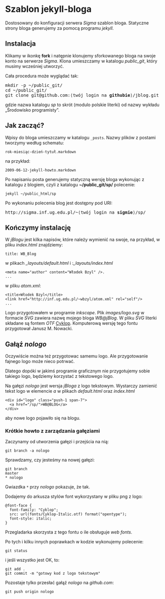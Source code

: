 # Szablon jekyll-bloga 

Dostosowany do konfiguracji serwera *Sigma* szablon bloga.
Statyczne strony bloga generujemy za pomocą programu *jekyll*.


## Instalacja

Klikamy w ikonkę **fork** i natępnie klonujemy sforkowanego bloga
na swoje konto na serwerze *Sigma*. Klona umieszczamy w katalogu
*public_git*, który musimy wcześniej utworzyć.

Cała procedura może wyglądać tak:

<pre>mkdir -p ~/public_git/
cd ~/public_git/
git clone git@github.com:⟨twój login na <b>githubie</b>⟩/jblog.git sp
</pre>

gdzie nazwa katalogu *sp* to skrót (modulo polskie literki)
od nazwy wykładu „Środowisko programisty”.


## Jak zacząć?

Wpisy do bloga umieszczamy w katalogu `_posts`.
Nazwy plików z postami tworzymy według schematu:

    rok-miesiąc-dzień-tytuł.markdown

na przykład:

    2009-06-12-jekyll-howto.markdown

Po napisaniu posta generujemy statyczną wersję bloga wykonując z
katalogu z blogiem, czyli z katalogu **~/public_git/sp/** polecenie:

    jekyll ~/public_html/sp

Po wykonaniu polecenia blog jest dostępny pod URI:

<pre>http://sigma.inf.ug.edu.pl/~⟨twój login na <b>sigmie</b>⟩/sp/
</pre>

## Kończymy instalację

W *jBlogu* jest kilka napisów, które należy wymienić na swoje,
na przykład, w pliku *index.html* znajdziemy:

    title: WB_Blog

w plikach *_layouts/default.html* i :*_layouts/index.html*

    <meta name="author" content="Włodek Bzyl" />.
    ...
 
w pliku *atom.xml*:

    <title>Włodek Bzyl</title>
    <link href="http://inf.ug.edu.pl/~wbzyl/atom.xml" rel="self"/>
    ...

Logo przygotowałem w programie *inkscape*. 
Plik *images/logo.svg* w formacie *SVG* zawiera 
nazwę mojego bloga *WB@jBlog*.
W pliku *SVG* literki składane są fontem *OTF*
[Cyklop](http://nowacki.strefa.pl/cyklop.html). Komputerową
wersję tego fontu przygotował Janusz M. Nowacki.


## Gałąź *nologo*
    
Oczywiście można też przygotowac samemu logo. Ale przygotowanie
fajnego logo może nieco potrwać.

Dlatego dopóki w jakimś programie graficznym nie przygotujemy sobie 
takiego logo, będziemy korzystać z tekstowego logo.

Na gałęzi *nologo* jest wersja *jBloga* z logo tekstowym.
Wystarczy zamienić tekst logo w elemencie *a* w plikach
*default.html* oraz *index.html*

    <div id="logo" class="push-1 span-7">
      <a href="/sp/">WB@BLOG</a>
    </div>

aby nowe logo pojawiło się na blogu.

### Krótkie howto z zarządzania gałęziami

Zaczynamy od utworzenia gałęzi i przejścia na nią:

    git branch -a nologo

Sprawdzamy, czy jesteśmy na nowej gałęzi:

    git branch
    master
    * nologo

Gwiazdka `*` przy *nologo* pokazuje, że tak.

Dodajemy do arkusza stylów font wykorzystany w pliku png
z logo:

    @font-face {
      font-family: "Cyklop";
      src: url(fonts/Cyklop-Italic.otf) format("opentype");
      font-style: italic;
    }

Przegladarka skorzysta z tego fontu o ile obsługuje
*web fonts*.

Po tych i kilku innych poprawkach w kodzie wykonujemy polecenie:

    git status

i jeśli wszystko jest OK, to:

    git add .
    git commit -m "gotowy kod z logo tekstowym"

Pozostaje tylko przesłać gałąź *nologo* na *github.com*:

    git push origin nologo
